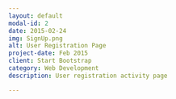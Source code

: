 ```yaml
---
layout: default
modal-id: 2
date: 2015-02-24
img: SignUp.png
alt: User Registration Page
project-date: Feb 2015
client: Start Bootstrap
category: Web Development
description: User registration activity page

---
```

